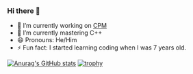 ### Hi there 👋

- 🔭 I’m currently working on [CPM](https://github.com/vkeshav300/cpm)
- 🌱 I’m currently mastering C++
- 😄 Pronouns: He/Him
- ⚡ Fun fact: I started learning coding when I was 7 years old.

[![Anurag's GitHub stats](https://github-readme-stats.vercel.app/api?username=vkeshav300)](https://github.com/anuraghazra/github-readme-stats)
[![trophy](https://github-profile-trophy.vercel.app/?username=vkeshav300)](https://github.com/ryo-ma/github-profile-trophy)
